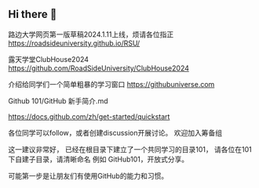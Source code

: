 ## Hi there 👋
路边大学网页第一版草稿2024.1.11上线，烦请各位指正 https://roadsideuniversity.github.io/RSU/

露天学堂ClubHouse2024
https://github.com/RoadSideUniversity/ClubHouse2024

介绍给同学们一个简单粗暴的学习窗口 https://githubuniverse.com

Github 101/GitHub 新手简介.md 

https://docs.github.com/zh/get-started/quickstart

各位同学可以follow，或者创建discussion开展讨论。 欢迎加入筹备组

这一建议非常好， 已经在根目录下建立了一个共同学习的目录101， 请各位在101下自建子目录，请清晰命名 例如 GitHub101，开放式分享。

可能第一步是让朋友们有使用GitHub的能力和习惯。
<!--

**Here are some ideas to get you started:**

🙋‍♀️ A short introduction - what is your organization all about?
🌈 Contribution guidelines - how can the community get involved?
👩‍💻 Useful resources - where can the community find your docs? Is there anything else the community should know?
🍿 Fun facts - what does your team eat for breakfast?
🧙 Remember, you can do mighty things with the power of [Markdown](https://docs.github.com/github/writing-on-github/getting-started-with-writing-and-formatting-on-github/basic-writing-and-formatting-syntax)
-->
